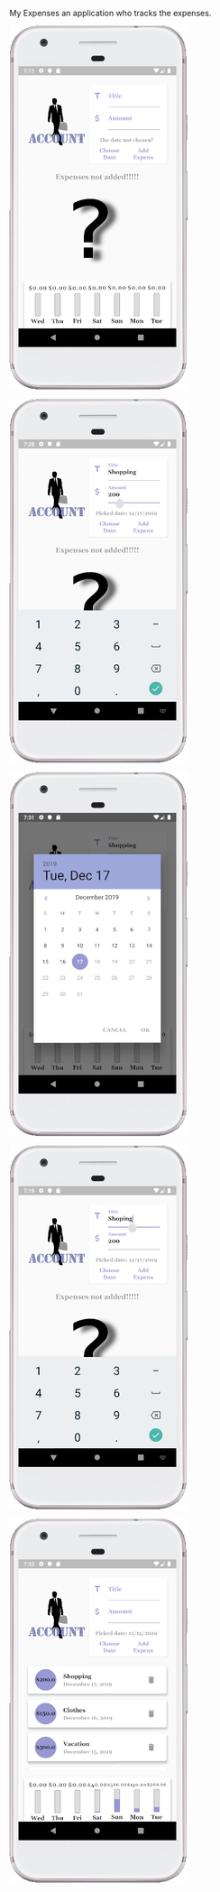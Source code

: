 My Expenses an application who tracks the expenses.




![](https://github.com/Laura555-p/myexpenses/blob/master/assets/images/my_expenses1.PNG)

![](https://github.com/Laura555-p/myexpenses/blob/master/assets/images/my_expenses2.PNG)

![](https://github.com/Laura555-p/myexpenses/blob/master/assets/images/my_expenses3.PNG)

![](https://github.com/Laura555-p/myexpenses/blob/master/assets/images/my_expenses4.PNG)

![](https://github.com/Laura555-p/myexpenses/blob/master/assets/images/my_expenses5.PNG)


